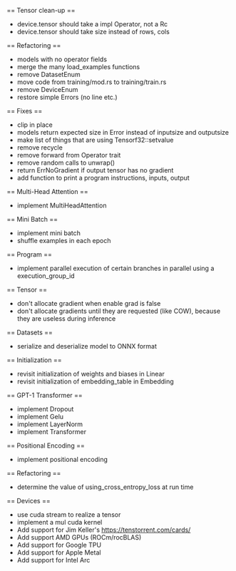 == Tensor clean-up ==

- device.tensor should take a impl Operator, not a Rc
- device.tensor should take size instead of rows, cols

== Refactoring ==

- models with no operator fields
- merge the many load_examples functions
- remove DatasetEnum
- move code from training/mod.rs to training/train.rs
- remove DeviceEnum
- restore simple Errors (no line etc.)

== Fixes ==

- clip in place
- models return expected size in Error instead of inputsize and outputsize
- make list of things that are using Tensorf32::setvalue
- remove recycle
- remove forward from Operator trait
- remove random calls to unwrap()
- return ErrNoGradient if output tensor has no gradient
- add function to print a program instructions, inputs, output

== Multi-Head Attention ==

- implement MultiHeadAttention

== Mini Batch ==

- implement mini batch
- shuffle examples in each epoch

== Program ==

- implement parallel execution of certain branches in parallel using a execution_group_id

== Tensor ==

- don't allocate gradient when enable grad is false
- don't allocate gradients until they are requested (like COW), because they are useless during inference

== Datasets ==

- serialize and deserialize model to ONNX format

== Initialization ==

- revisit initialization of weights and biases in Linear
- revisit initialization of embedding_table in Embedding

== GPT-1 Transformer ==

- implement Dropout
- implement Gelu
- implement LayerNorm
- implement Transformer

== Positional Encoding ==

- implement positional encoding

== Refactoring ==

- determine the value of using_cross_entropy_loss at run time

== Devices ==

- use cuda stream to realize a tensor
- implement a mul cuda kernel
- Add support for Jim Keller's https://tenstorrent.com/cards/
- Add support AMD GPUs (ROCm/rocBLAS)
- Add support for Google TPU
- Add support for Apple Metal
- Add support for Intel Arc

